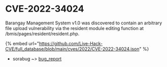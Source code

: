 # CVE-2022-34024

Barangay Management System v1.0 was discovered to contain an arbitrary file upload vulnerability via the resident module editing function at /bmis/pages/resident/resident.php.

{% embed url="https://github.com/Live-Hack-CVE/full_database/blob/main/cves/2022/CVE-2022-34024.json" %}


* sorabug ~> [bug_report](https://zeste.alice-snow.ru/2022/database/cve-2022-34024/bug_report-sorabug)